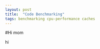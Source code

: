 ```yaml
---
layout: post
title:  "Code Benchmarking"
tags: benchmarking cpu-performance caches
---
```


#Hi mom

hi
